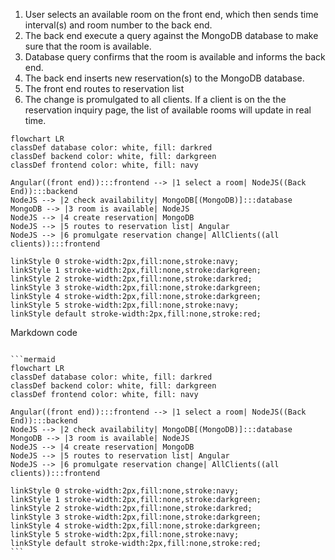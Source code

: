1. User selects an available room on the front end, which then sends time interval(s) and room number to the back end.
2. The back end execute a query against the MongoDB database to make sure that the room is available.
3. Database query confirms that the room is available and informs the back end.
4. The back end inserts new reservation(s) to the MongoDB database.
5. The front end routes to reservation list
6. The change is promulgated to all clients. If a client is on the the reservation inquiry page, the list of available rooms will update in real time.
  
```mermaid
flowchart LR
classDef database color: white, fill: darkred
classDef backend color: white, fill: darkgreen
classDef frontend color: white, fill: navy

Angular((front end)):::frontend --> |1 select a room| NodeJS((Back End)):::backend
NodeJS --> |2 check availability| MongoDB[(MongoDB)]:::database
MongoDB --> |3 room is available| NodeJS
NodeJS --> |4 create reservation| MongoDB
NodeJS --> |5 routes to reservation list| Angular
NodeJS --> |6 promulgate reservation change| AllClients((all clients)):::frontend

linkStyle 0 stroke-width:2px,fill:none,stroke:navy;
linkStyle 1 stroke-width:2px,fill:none,stroke:darkgreen;
linkStyle 2 stroke-width:2px,fill:none,stroke:darkred;
linkStyle 3 stroke-width:2px,fill:none,stroke:darkgreen;
linkStyle 4 stroke-width:2px,fill:none,stroke:darkgreen;
linkStyle 5 stroke-width:2px,fill:none,stroke:navy;
linkStyle default stroke-width:2px,fill:none,stroke:red;
```

Markdown code

<pre><code>
```mermaid
flowchart LR
classDef database color: white, fill: darkred
classDef backend color: white, fill: darkgreen
classDef frontend color: white, fill: navy

Angular((front end)):::frontend --> |1 select a room| NodeJS((Back End)):::backend
NodeJS --> |2 check availability| MongoDB[(MongoDB)]:::database
MongoDB --> |3 room is available| NodeJS
NodeJS --> |4 create reservation| MongoDB
NodeJS --> |5 routes to reservation list| Angular
NodeJS --> |6 promulgate reservation change| AllClients((all clients)):::frontend

linkStyle 0 stroke-width:2px,fill:none,stroke:navy;
linkStyle 1 stroke-width:2px,fill:none,stroke:darkgreen;
linkStyle 2 stroke-width:2px,fill:none,stroke:darkred;
linkStyle 3 stroke-width:2px,fill:none,stroke:darkgreen;
linkStyle 4 stroke-width:2px,fill:none,stroke:darkgreen;
linkStyle 5 stroke-width:2px,fill:none,stroke:navy;
linkStyle default stroke-width:2px,fill:none,stroke:red;
```
</code></pre>